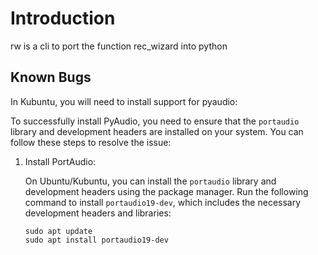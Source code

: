 

# Introduction

rw is a cli to port the function rec_wizard into python 


## Known Bugs

In Kubuntu, you will need to install support for pyaudio:


To successfully install PyAudio, you need to ensure that the `portaudio`
library and development headers are installed on your system. You can follow
these steps to resolve the issue:

1. Install PortAudio:
   
   On Ubuntu/Kubuntu, you can install the `portaudio` library and development headers using the package manager. Run the following command to install `portaudio19-dev`, which includes the necessary development headers and libraries:
   
   ```
   sudo apt update
   sudo apt install portaudio19-dev
   ```
